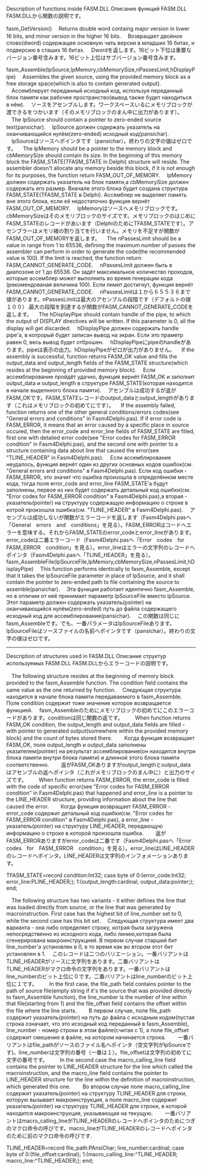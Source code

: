 ﻿Description of functions inside FASM.DLL
Описание функций FASM.DLL
FASM.DLLから関数の説明です。

fasm_GetVersion()
　Returns double word containg major version in lower 16 bits, and minor version in the higher 16 bits.
　Возвращает двойное слово(dword) содержащее основную чать версии в младших 16 битах, и подверсию в сташих 16 битах.
　Dwordを返します。16ビット下位は重要なバージョン番号含みます。16ビット上位はサブバージョン番号含みます。

fasm_Assemble(lpSource,lpMemory,cbMemorySize,nPassesLimit,hDisplayPipe)
　Assembles the given source, using the provided memory block as a free storage space(which is also to contain generated output).
　Ассемблирует переданный исходный код, используя переданный блок памяти как рабочее пространство(вывод также будет находиться в нём).
　ソースをアセンブルします。ワークスペースいるにメモリブロックが渡できるをつかいます（そのメモリブロックのまん中に出力があります）。
　The lpSource should contain a pointer to zero-ended source text(pansichar).
　lpSource должен содержать указатель на оканчивающийся нулём(zero-ended) исходный код(pansichar).
　lpSourceはソースへポインタです（pansichar）。終わりの文字の値はゼロです。
　The lpMemory should be a pointer to the memory block and cbMemorySize should contain its size. In the beginning of this memory block the FASM_STATE(TFASM_STATE in Delphi) structure will reside. The assembler doesn't allocate any memory beside this block, if it is not enough for its purposes, the function return FASM_OUT_OF_MEMORY.
　lpMemory должен содержать указатель на блок памяти,а cbMemorySize должен содержать его размер. Вначале этого блока будет создана структура FASM_STATE(TFASM_STATE в Delphi). Ассемблер не выделяет память вне этого блока, если её недостаточно функция вернёт FASM_OUT_OF_MEMORY.
　lpMemoryはソースへメモリブロックです。cbMemorySizeはそのメモリブロックのサイズです。メモリブロックのはじめにFASM_STATEのレコードがあいます（DelphiのためにTFASM_STATEです）。アセンブラーはメモリ緒の割り当てを行いません。メモリを不足すが関数がFASM_OUT_OF_MEMORYを返します。
　The nPassesLimit should be a value in range from 1 to 65536, defining the maximum number of passes the assembler can perform in order to generate the code(the recommended value is 100). If the limit is reached, the function return FASM_CANNOT_GENERATE_CODE.
　nPassesLimit должен быть в диапозоне от 1 до 65536. Он задёт максимальное количество проходов, которые ассемблер может выполнить во время генерации кода (рекомендованая величина 100). Если лимит достигнут, функция вернёт FASM_CANNOT_GENERATE_CODE.
　nPassesLimitは１から６５５３６まで値があります。nPassesLimitは最大のアセンブルの段階です（デフォルトの値１００）.最大の段階を到達するが関数がFASM_CANNOT_GENERATE_CODEを返します。
　The hDisplayPipe should contain handle of the pipe, to which the output of DISPLAY directives will be written. If this parameter is 0, all the display will get discarded.
　hDisplayPipe должен содержать handle pipe'а, в котрорый будет записан вывод на экран. Если это праметр равен 0, весь вывод будет отброшен.
　hDisplayPipeにpipeのhandleがあります。pipeは表示の出力。hDisplayPipeがゼロが出力がありません。
　If the assembly is successful, function returns FASM_OK value and fills the output_data and output_length fields of the FASM_STATE structure(which resides at the beginning of provided memory block).
　Если ассемблирование пройдёт удачно, функция вернёт FASM_OK и заполнит output_data и output_length в структуре FASM_STATE(которая находится в начале выделнного блока памяти).
　アセンブルは成功するが返がFASM_OKです。FASM_STATEレコードのoutput_dataとoutput_lengthがあります（これはメモリブロックの初めてにです）。
　If the assembly failed, function returns one of the other general conditions/errors codes(see "General errors and conditions" in Fasm4Delphi.pas). If if error code is FASM_ERROR, it means that an error caused by a specific place in source occured, then the error_code and error_line fields of FASM_STATE are filled, first one with detailed error code(see "Error codes for FASM_ERROR condition" in Fasm4Delphi.pas), and the second one with pointer to a structure containing data about line that caused the error(see "TLINE_HEADER" in Fasm4Delphi.pas).
　Если ассемблирование неудалось, функция вернёт один из других основных кодов ошибок(см. "General errors and conditions" в Fasm4Delphi.pas). Если код ошибки - FASM_ERROR, это значит что ошибка произошла в определённом месте кода, тогда поля error_code and error_line FASM_STATE'а будут заполнены, первое из них будет содержать детальный код ошибки(см. "Error codes for FASM_ERROR condition" в Fasm4Delphi.pas),а вторая - указатель(pointer) на структуру содержащую информацию о строке в котрой произошла ошибка(см. "TLINE_HEADER" в Fasm4Delphi.pas).
　アセンブルは成功しないが関数がエラーコードを返します（Fasm4Delphi.pasへ「General　errors　and　conditions」を見る）。FASM_ERRORはコードへエラーを意味する。それからFASM_STATEのerror_codeとerror_lineがあります。error_codeは二番エラーコード（Fasm4Delphi.pasへ「Error　codes　for　FASM_ERROR　condition」を見る）。error_lineはエラーの文字列のレコードへポインタ（Fasm4Delphi.pasへ「TLINE_HEADER」を見る）。
fasm_AssembleFile(lpSourceFile,lpMemory,cbMemorySize,nPassesLimit,hDisplayPipe)
　This function performs identically to fasm_Assemble, except that it takes the lpSourceFile parameter in place of lpSource, and it shall contain the pointer to zero-ended path to file containing the source to assemble(pansichar).
　Эта функция работает идентично fasm_Assemble, но в отличии от неё принимает параметр lpSourceFile вместо lpSource. Этот параметр должен содержать указатель(pointer) на оканчивающийся нулём(zero-ended) путь до файла содержащего исходный код для ассемблирования(pansichar).
　この関数は同じにfasm_Assembleです。でも、一番パラメータはlpSourceFileあります。lpSourceFileはソースファイルの名前へポインタです（pansichar）。終わりの文字の値はゼロです。

********************************************
Description of structures used in FASM.DLL
Описание структур используемых FASM.DLL
FASM.DLLからエラーコードの説明です。

　The following structure resides at the beginning of memory block provided to the fasm_Assemble function. The condition field contains the same value as the one returned by function.
　Следующая структура находится в начале блока памяти передаваемого в fasm_Assemble. Поле condition содержит тоже значение которое возвращается функцией.
　fasm_Assembleのためにメモリブロックの初めてにこのエラーコードがあります。conditionは同じ関数の返です。
　　When function returns FASM_OK condition, the output_length and output_data fields are filled - with pointer to generated output(somewhere within the provided memory block) and the count of bytes stored there.
　　Когда функция возвращает FASM_OK, поля output_length и output_data заполнены указателем(pointer) на результат ассемблирования(он находится внутри блока памяти внутри блока памяти) и длинной этого блока памяти соответственно.
　　返がFASM_OKありますがoutput_lengthとoutput_dataはアセンブルの返へポインタ（これがメモリブロックのまん中に）と出力のサイズです。
　　When function returns FASM_ERROR, the error_code is filled with the code of specific error(see "Error codes for FASM_ERROR condition" in Fasm4Delphi.pas) that happened and error_line is a pointer to the LINE_HEADER structure, providing information about the line that caused the error.
　　Когда функция возвращает FASM_ERROR - error_code содержит детальный код ошибки(см. "Error codes for FASM_ERROR condition" в Fasm4Delphi.pas), а error_line - указатель(pointer) на структуру LINE_HEADER, передающую информацию о строке в которой произошла ошибка.
　　返がFASM_ERRORありますがerror_codeは二番です（Fasm4Delphi.pasへ「Error　codes　for　FASM_ERROR　condition」を見る）。error_lineはLINE_HEADERのレコードへポインタ。LINE_HEADERは文字列のインフォメーションあります。

TFASM_STATE=record
  condition:Int32;
  case byte of
  0:(error_code:Int32;
     error_line:PLINE_HEADER;);
  1:(output_length:cardinal;
     output_data:pointer;);
end;

　The following structure has two variants - it either defines the line that was loaded directly from source, or the line that was generated by macroinstruction. First case has the highest bit of line_number set to 0, while the second case has this bit set.
　Следующая структура имеет два варианта - она либо определяет строку, котрая была загружена непосредственно из исходного кода, либо линию,которая была сгенерирована макроинструкцией. В первом случае старший бит line_number'а установлен в 0, в то время как во втором этот бит установлен в 1.
　このレコードは二つのバリエーション。一番バリアントはTLINE_HEADERがソースに文字列をあります。二番バリアントはTLINE_HEADERがマクロ命令の文字列をあります。一番バリアントはline_numberのビット上位に０です。二番バリアントはline_numberのビット上位に１です。
　　In the first case, the file_path field contains pointer to the path of source file(empty string if it's the source that was provided directly to fasm_Assemble function), the line_number is the number of line within that file(starting from 1) and the file_offset field contains the offset within the file where the line starts.
　　В первом случае, поле file_path содержит указатель(pointer) на путь до файла с исходным кодом(пустая строка означает, что это исходный код переданный в fasm_Assemble), line_number - номер строки в этом файле(считая с 1), а поле file_offset содержит смешение в файле, на котором начинается строка.
　　一番バリアントはfile_pathがソースのファイル名へポインタ（空文字列がlpSourceです)。line_numberは文字列の番号（一番は１）。file_offsetは文字列の初めてに文字の番号です。
　　In the second case the macro_calling_line field contains the pointer to LINE_HEADER structure for the line which called the macroinstruction, and the macro_line field contains the pointer to LINE_HEADER structure for the line within the definition of macroinstruction, which generated this one.
　　Во втором случае поле macro_calling_line содержит указатель(pointer) на структуру TLINE_HEADER для строки, которую вызывает макроинструкция, а поле macro_line содержит указатель(pointer) на структуру TLINE_HEADER для строки, в которой находится макроинструкция, указывающая на текущую.
　　一番バリアントはmacro_calling_lineがTLINE_HEADERのレコードへポインタのためにつぎのマクロ命令の呼びです。macro_lineがTLINE_HEADERのレコードへポインタのために前のマクロ命令の呼びです.

TLINE_HEADER=record
  file_path:PAnsiChar;
  line_number:cardinal;
  case byte of
    0:(file_offset:cardinal);
    1:(macro_calling_line:^TLINE_HEADER;
      macro_line:^TLINE_HEADER;);
end;